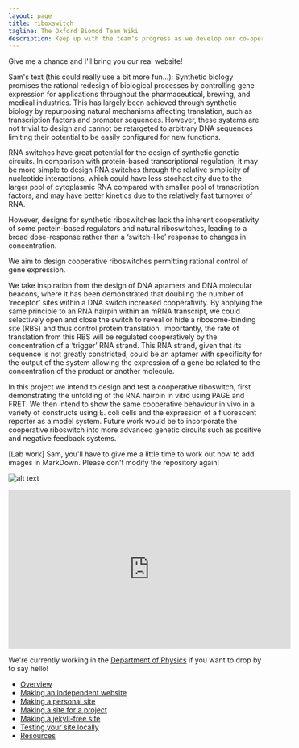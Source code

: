 ```yaml
---
layout: page
title: riboxswitch
tagline: The Oxford Biomod Team Wiki
description: Keep up with the team's progress as we develop our co-operative riboswitches!
---
```


Give me a chance and I'll bring you our real website! 

Sam's text (this could really use a bit more fun...): 
Synthetic biology promises the rational redesign of biological processes by controlling gene expression for applications throughout the pharmaceutical, brewing, and medical industries. This has largely been achieved through synthetic biology by repurposing natural mechanisms affecting translation, such as transcription factors and promoter sequences. However, these systems are not trivial to design and cannot be retargeted to arbitrary DNA sequences limiting their potential to be easily configured for new functions. 

RNA switches have great potential for the design of synthetic genetic circuits. In comparison with protein-based transcriptional regulation, it may be more simple to design RNA switches through the relative simplicity of nucleotide interactions, which could have less stochasticity due to the larger pool of cytoplasmic RNA compared with smaller pool of transcription factors, and may have better kinetics due to the relatively fast turnover of RNA.

However, designs for synthetic riboswitches lack the inherent cooperativity of some protein-based regulators and natural riboswitches, leading to a broad dose-response rather than a ‘switch-like’ response to changes in concentration. 

We aim to design cooperative riboswitches permitting rational control of gene expression.

We take inspiration from the design of DNA aptamers and DNA molecular beacons, where it has been demonstrated that doubling the number of ‘receptor’ sites within a DNA switch increased cooperativity. By applying the same principle to an RNA hairpin within an mRNA transcript, we could selectively open and close the switch to reveal or hide a ribosome-binding site (RBS) and thus control protein translation. Importantly, the rate of translation from this RBS will be regulated cooperatively by the concentration of a ‘trigger’ RNA strand. This RNA strand, given that its sequence is not greatly constricted, could be an aptamer with specificity for the output of the system allowing the expression of a gene be related to the concentration of the product or another molecule.

In this project we intend to design and test a cooperative riboswitch, first demonstrating the unfolding of the RNA hairpin in vitro using PAGE and FRET. We then intend to show the same cooperative behaviour in vivo in a variety of constructs using E. coli cells and the expression of a fluorescent reporter as a model system. Future work would be to incorporate the cooperative riboswitch into more advanced genetic circuits such as positive and negative feedback systems. 

[Lab work] 
Sam, you'll have to give me a little time to work out how to add images in MarkDown. Please don't modify the repository again! 

![alt text](http://i3.kym-cdn.com/photos/images/facebook/000/234/739/fa5.jpg "Logo Title Text 1")

<iframe width="560" height="315" src="https://www.youtube.com/embed/Jea6CCv23nQ" frameborder="0" allowfullscreen></iframe>



We're currently working in the [Department of Physics](http://www2.physics.ox.ac.uk/) if you want to drop by to say hello! 


<!---website using
[Markdown](https://daringfireball.net/projects/markdown/) and
[git](https://git-scm.com).

For me, the painful aspects of making a website are

- Working with html and css
- Finding a hosting site
- Transferring stuff to the hosting site

With [GitHub Pages](https://pages.github.com), you just write things in
[Markdown](https://daringfireball.net/projects/markdown/),
[GitHub](https://github.com) hosts the site for you, and you just push
material to your GitHub repository with `git add`, `git commit`, and
`git push`.

If you love [git](https://git-scm.com/) and
[GitHub](https://github.com), you'll love
[GitHub Pages](https://pages.github.com), too.

The sites use [Jekyll](https://jekyllrb.com/), a
[ruby](https://www.ruby-lang.org/en/) [gem](https://rubygems.org/), to
convert Markdown files to html, and this part is done
automatically when you push the materials to the `gh-pages` branch
of a GitHub repository.

The [GitHub](https://pages.github.com) and
[Jekyll](https://jekyllrb.com) documentation is great, but I thought it
would be useful to have a minimal tutorial, for those who just want to
get going immediately with a simple site. To some readers, what GitHub
has might be simpler and more direct.  But if you just want to create
a site like the one you're looking at now, read on.

Start by reading the [Overview page](pages/overview.html), which
explains the basic structure of these sites. Then read
[how to make an independent website](pages/independent_site.html). Then
read any of the other things, such as
[how to test your site locally](pages/local_test.html). --->

- [Overview](pages/overview.html)
- [Making an independent website](pages/independent_site.html)
- [Making a personal site](pages/user_site.html)
- [Making a site for a project](pages/project_site.html)
- [Making a jekyll-free site](pages/nojekyll.html)
- [Testing your site locally](pages/local_test.html)
- [Resources](pages/resources.html)

<!---If anything here is confusing (or _wrong_!), or if I've missed
important details, please
[submit an issue](https://github.com/kbroman/simple_site/issues), or (even
better) fork [the GitHub repository for this website](https://github.com/kbroman/simple_site),
make modifications, and submit a pull request.

---

The source for this minimal tutorial is [on github](https://github.com/kbroman/simple_site).

Also see my [tutorials](http://kbroman.org/pages/tutorials) on
[git/github](http://kbroman.org/github_tutorial),
[GNU make](http://kbroman.org/minimal_make),
[knitr](http://kbroman.org/knitr_knutshell),
[R packages](http://kbroman.org/pkg_primer),
[data organization](http://kbroman.org/dataorg),
and [reproducible research](http://kbroman.org/steps2rr).
--->